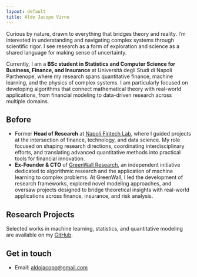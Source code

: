 ```yaml
---
layout: default
title: Aldo Jacopo Virno
---
```


Curious by nature, drawn to everything that bridges theory and reality. I’m interested in understanding and navigating complex systems through scientific rigor. I see research as a form of exploration and science as a shared language for making sense of uncertainty.

Currently, I am a **BSc student in Statistics and Computer Science for Business, Finance, and Insurance** at Università degli Studi di Napoli Parthenope, where my research spans quantitative finance, machine learning, and the physics of complex systems. I am particularly focused on developing algorithms that connect mathematical theory with real-world applications, from financial modeling to data-driven research across multiple domains.

## Before

- Former **Head of Research** at [Napoli Fintech Lab](https://disaq.uniparthenope.it/fintechlab/), where I guided projects at the intersection of finance, technology, and data science. My role focused on shaping research directions, coordinating interdisciplinary efforts, and translating advanced quantitative methods into practical tools for financial innovation.
- **Ex-Founder & CTO** of [GreenWall Research](https://www.linkedin.com/company/greenwall-research), an independent initiative dedicated to algorithmic research and the application of machine learning to complex problems. At GreenWall, I led the development of research frameworks, explored novel modeling approaches, and oversaw projects designed to bridge theoretical insights with real-world applications across finance, insurance, and risk analysis.

## Research Projects

Selected works in machine learning, statistics, and quantitative modeling are available on my [GitHub](https://github.com/aldojacopovirno).

## Get in touch

- Email: [aldojacopo@gmail.com](mailto:aldojacopo@gmail.com)
